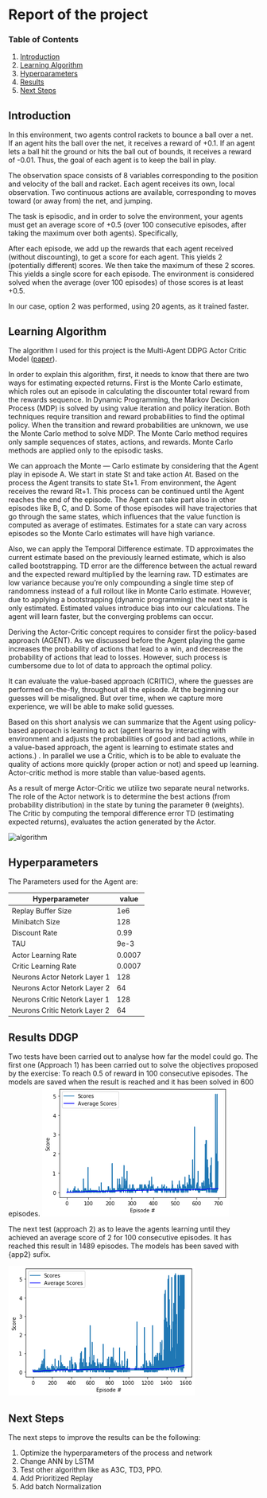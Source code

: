 # Report of the project


### Table of Contents

1. [Introduction](#introduction)
2. [Learning Algorithm](#LA)
3. [Hyperparameters](#hyper)
4. [Results](#Results)
5. [Next Steps](#NextSteps)


## Introduction <a name="introduction"></a>

In this environment, two agents control rackets to bounce a ball over a net. If an agent hits the ball over the net, it receives a reward of +0.1. If an agent lets a ball hit the ground or hits the ball out of bounds, it receives a reward of -0.01. Thus, the goal of each agent is to keep the ball in play.

The observation space consists of 8 variables corresponding to the position and velocity of the ball and racket. Each agent receives its own, local observation. Two continuous actions are available, corresponding to moves toward (or away from) the net, and jumping.

The task is episodic, and in order to solve the environment, your agents must get an average score of +0.5 (over 100 consecutive episodes, after taking the maximum over both agents). Specifically,

After each episode, we add up the rewards that each agent received (without discounting), to get a score for each agent. This yields 2 (potentially different) scores. We then take the maximum of these 2 scores.
This yields a single score for each episode.
The environment is considered solved when the average (over 100 episodes) of those scores is at least +0.5.

In our case, option 2 was performed, using 20 agents, as it trained faster. 


## Learning Algorithm <a name="LA"></a>

The algorithm I used for this project is the Multi-Agent DDPG Actor Critic Model ([paper](https://deepmind.com/research/publications/continuous-control-deep-reinforcement-learning)).

In order to explain this algorithm, first, it needs to know that there are two ways for estimating expected returns. First is the Monte Carlo estimate, which roles out an episode in calculating the discounter total reward from the rewards sequence. In Dynamic Programming, the Markov Decision Process (MDP) is solved by using value iteration and policy iteration. Both techniques require transition and reward probabilities to find the optimal policy. When the transition and reward probabilities are unknown, we use the Monte Carlo method to solve MDP. The Monte Carlo method requires only sample sequences of states, actions, and rewards. Monte Carlo methods are applied only to the episodic tasks.

We can approach the Monte — Carlo estimate by considering that the Agent play in episode A. We start in state St and take action At. Based on the process the Agent transits to state St+1. From environment, the Agent receives the reward Rt+1. This process can be continued until the Agent reaches the end of the episode. The Agent can take part also in other episodes like B, C, and D. Some of those episodes will have trajectories that go through the same states, which influences that the value function is computed as average of estimates. Estimates for a state can vary across episodes so the Monte Carlo estimates will have high variance.

Also, we can apply the Temporal Difference estimate. TD approximates the current estimate based on the previously learned estimate, which is also called bootstrapping. TD error are the difference between the actual reward and the expected reward multiplied by the learning raw. TD estimates are low variance because you’re only compounding a single time step of randomness instead of a full rollout like in Monte Carlo estimate. However, due to applying a bootstrapping (dynamic programming) the next state is only estimated. Estimated values introduce bias into our calculations. The agent will learn faster, but the converging problems can occur.

Deriving the Actor-Critic concept requires to consider first the policy-based approach (AGENT). As we discussed before the Agent playing the game increases the probability of actions that lead to a win, and decrease the probability of actions that lead to losses. However, such process is cumbersome due to lot of data to approach the optimal policy.

It can evaluate the value-based approach (CRITIC), where the guesses are performed on-the-fly, throughout all the episode. At the beginning our guesses will be misaligned. But over time, when we capture more experience, we will be able to make solid guesses. 

Based on this short analysis we can summarize that the Agent using policy-based approach is learning to act (agent learns by interacting with environment and adjusts the probabilities of good and bad actions, while in a value-based approach, the agent is learning to estimate states and actions.) . In parallel we use a Critic, which is to be able to evaluate the quality of actions more quickly (proper action or not) and speed up learning. Actor-critic method is more stable than value-based agents.

As a result of merge Actor-Critic we utilize two separate neural networks. The role of the Actor network is to determine the best actions (from probability distribution) in the state by tuning the parameter θ (weights). The Critic by computing the temporal difference error TD (estimating expected returns), evaluates the action generated by the Actor.

![algorithm](/images/Screenshot_1.jpg)

## Hyperparameters <a name="hyper"></a>
The Parameters used for the Agent are:

| Hyperparameter  | value |
| ------------- | ------------- |
| Replay Buffer Size  | 1e6  |
| Minibatch Size  | 128 |
| Discount Rate  | 0.99  |
| TAU  | 9e-3  |
| Actor Learning Rate  | 0.0007  |
| Critic Learning Rate  | 0.0007  |
| Neurons Actor Netork Layer 1 | 128  |
| Neurons Actor Netork Layer 2 | 64  |
| Neurons Critic Netork Layer 1 | 128  |
| Neurons Critic Netork Layer 2 | 64  |

## Results DDGP <a name="Results"></a>
Two tests have been carried out to analyse how far the model could go. The first one (Approach 1) has been carried out to solve the objectives proposed by the exercise: To reach 0.5 of reward in 100 consecutive episodes. The models are saved when the result is reached and it has been solved in 600 episodes.
![Results](/images/approach1.png)

The next test (approach 2) as to leave the agents learning until they achieved an average score of 2 for 100 consecutive episodes. It has reached this result in 1489 episodes. The models has been saved with {app2} sufix. 

![Results](/images/approach2.png)

## Next Steps <a name="NextSteps"></a>
The next steps to improve the results can be the following: 

1) Optimize the hyperparameters of the process and network
2) Change ANN by LSTM 
3) Test other algorithm like as A3C, TD3, PPO.
4) Add Prioritized Replay
5) Add batch Normalization


